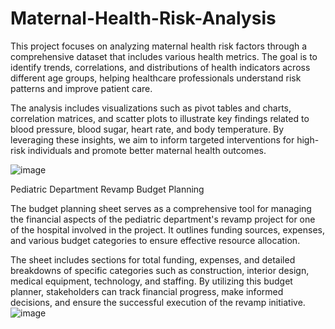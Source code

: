 # Maternal-Health-Risk-Analysis

This project focuses on analyzing maternal health risk factors through a comprehensive dataset that includes various health metrics. The goal is to identify trends, correlations, and distributions of health indicators across different age groups, helping healthcare professionals understand risk patterns and improve patient care.

The analysis includes visualizations such as pivot tables and charts, correlation matrices, and scatter plots to illustrate key findings related to blood pressure, blood sugar, heart rate, and body temperature. By leveraging these insights, we aim to inform targeted interventions for high-risk individuals and promote better maternal health outcomes.

![image](https://github.com/user-attachments/assets/73b2748e-5734-4135-b30e-a5060e569d02)


Pediatric Department Revamp Budget Planning

The budget planning sheet serves as a comprehensive tool for managing the financial aspects of the pediatric department's revamp project for one of the hospital involved in the project. It outlines funding sources, expenses, and various budget categories to ensure effective resource allocation.

The sheet includes sections for total funding, expenses, and detailed breakdowns of specific categories such as construction, interior design, medical equipment, technology, and staffing. By utilizing this budget planner, stakeholders can track financial progress, make informed decisions, and ensure the successful execution of the revamp initiative.
![image](https://github.com/user-attachments/assets/e1778bab-51d9-43d8-9069-d80475204b3d)
